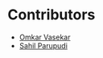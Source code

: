# Contributors

- [Omkar Vasekar](https://github.com/omkarvasekar)
- [Sahil Parupudi](https://github.com/sahil-s-246)

